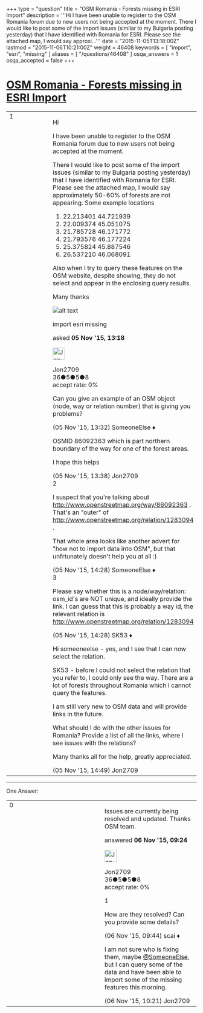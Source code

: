 +++
type = "question"
title = "OSM Romania - Forests missing in ESRI Import"
description = '''Hi I have been unable to register to the OSM Romania forum due to new users not being accepted at the moment. There I would like to post some of the import issues (similar to my Bulgaria posting yesterday) that I have identified with Romania for ESRI. Please see the attached map, I would say approxi...'''
date = "2015-11-05T13:18:00Z"
lastmod = "2015-11-06T10:21:00Z"
weight = 46408
keywords = [ "import", "esri", "missing" ]
aliases = [ "/questions/46408" ]
osqa_answers = 1
osqa_accepted = false
+++

<div class="headNormal">

# [OSM Romania - Forests missing in ESRI Import](/questions/46408/osm-romania-forests-missing-in-esri-import)

</div>

<div id="main-body">

<div id="askform">

<table id="question-table" style="width:100%;">
<colgroup>
<col style="width: 50%" />
<col style="width: 50%" />
</colgroup>
<tbody>
<tr>
<td style="width: 30px; vertical-align: top"><div class="vote-buttons">
<span id="post-46408-upvote" class="ajax-command post-vote up" rel="nofollow" title="I like this post (click again to cancel)"> </span>
<div id="post-46408-score" class="post-score" title="current number of votes">
1
</div>
<span id="post-46408-downvote" class="ajax-command post-vote down" rel="nofollow" title="I dont like this post (click again to cancel)"> </span> <span id="favorite-mark" class="ajax-command favorite-mark" rel="nofollow" title="mark/unmark this question as favorite (click again to cancel)"> </span>
<div id="favorite-count" class="favorite-count">
&#10;</div>
</div></td>
<td><div id="item-right">
<div class="question-body">
<p>Hi</p>
<p>I have been unable to register to the OSM Romania forum due to new users not being accepted at the moment.</p>
<p>There I would like to post some of the import issues (similar to my Bulgaria posting yesterday) that I have identified with Romania for ESRI. Please see the attached map, I would say approximately 50-60% of forests are not appearing. Some example locations</p>
<ol>
<li>22.213401 44.721939</li>
<li>22.009374 45.051075</li>
<li>21.785728 46.171772</li>
<li>21.793576 46.177224</li>
<li>25.375824 45.887546</li>
<li>26.537210 46.068091</li>
</ol>
<p>Also when I try to query these features on the OSM website, despite showing, they do not select and appear in the enclosing query results.</p>
<p>Many thanks</p>
<p><img src="http://help.openstreetmap.org/upfiles/OSM_Romania_ESRI_Import.jpg" alt="alt text" /></p>
</div>
<div id="question-tags" class="tags-container tags">
<span class="post-tag tag-link-import" rel="tag" title="see questions tagged &#39;import&#39;">import</span> <span class="post-tag tag-link-esri" rel="tag" title="see questions tagged &#39;esri&#39;">esri</span> <span class="post-tag tag-link-missing" rel="tag" title="see questions tagged &#39;missing&#39;">missing</span>
</div>
<div id="question-controls" class="post-controls">
&#10;</div>
<div class="post-update-info-container">
<div class="post-update-info post-update-info-user">
<p>asked <strong>05 Nov '15, 13:18</strong></p>
<img src="https://secure.gravatar.com/avatar/ad7df450e9cbc9f0133014ef50c8bcf0?s=32&amp;d=identicon&amp;r=g" class="gravatar" width="32" height="32" alt="Jon2709&#39;s gravatar image" />
<p><span>Jon2709</span><br />
<span class="score" title="36 reputation points">36</span><span title="5 badges"><span class="badge1">●</span><span class="badgecount">5</span></span><span title="5 badges"><span class="silver">●</span><span class="badgecount">5</span></span><span title="8 badges"><span class="bronze">●</span><span class="badgecount">8</span></span><br />
<span class="accept_rate" title="Rate of the user&#39;s accepted answers">accept rate:</span> <span title="Jon2709 has no accepted answers">0%</span></p>
</img>
</div>
</div>
<div id="comments-container-46408" class="comments-container">
<span id="46409"></span>
<div id="comment-46409" class="comment">
<div id="post-46409-score" class="comment-score">
&#10;</div>
<div class="comment-text">
<p>Can you give an example of an OSM object (node, way or relation number) that is giving you problems?</p>
</div>
<div id="comment-46409-info" class="comment-info">
<span class="comment-age">(05 Nov '15, 13:32)</span> <span class="comment-user userinfo">SomeoneElse ♦</span>
</div>
</div>
<span id="46410"></span>
<div id="comment-46410" class="comment">
<div id="post-46410-score" class="comment-score">
&#10;</div>
<div class="comment-text">
<p>OSMID 86092363 which is part northern boundary of the way for one of the forest areas.</p>
<p>I hope this helps</p>
</div>
<div id="comment-46410-info" class="comment-info">
<span class="comment-age">(05 Nov '15, 13:38)</span> <span class="comment-user userinfo">Jon2709</span>
</div>
</div>
<span id="46411"></span>
<div id="comment-46411" class="comment">
<div id="post-46411-score" class="comment-score">
2
</div>
<div class="comment-text">
<p>I suspect that you're talking about <a href="http://www.openstreetmap.org/way/86092363">http://www.openstreetmap.org/way/86092363</a> . That's an "outer" of <a href="http://www.openstreetmap.org/relation/1283094">http://www.openstreetmap.org/relation/1283094</a> .</p>
<p>That whole area looks like another advert for "how not to import data into OSM", but that unfrtunately doesn't help you at all :)</p>
</div>
<div id="comment-46411-info" class="comment-info">
<span class="comment-age">(05 Nov '15, 14:28)</span> <span class="comment-user userinfo">SomeoneElse ♦</span>
</div>
</div>
<span id="46412"></span>
<div id="comment-46412" class="comment">
<div id="post-46412-score" class="comment-score">
3
</div>
<div class="comment-text">
<p>Please say whether this is a node/way/relation: osm_id's are NOT unique, and ideally provide the link. I can guess that this is probably a way id, the relevant relation is <a href="http://www.openstreetmap.org/relation/1283094">http://www.openstreetmap.org/relation/1283094</a></p>
</div>
<div id="comment-46412-info" class="comment-info">
<span class="comment-age">(05 Nov '15, 14:28)</span> <span class="comment-user userinfo">SK53 ♦</span>
</div>
</div>
<span id="46413"></span>
<div id="comment-46413" class="comment">
<div id="post-46413-score" class="comment-score">
&#10;</div>
<div class="comment-text">
<p>Hi someoneelse - yes, and I see that I can now select the relation.</p>
<p>SK53 - before I could not select the relation that you refer to, I could only see the way. There are a lot of forests throughout Romania which I cannot query the features.</p>
<p>I am still very new to OSM data and will provide links in the future.</p>
<p>What should I do with the other issues for Romania? Provide a list of all the links, where I see issues with the relations?</p>
<p>Many thanks all for the help, greatly appreciated.</p>
</div>
<div id="comment-46413-info" class="comment-info">
<span class="comment-age">(05 Nov '15, 14:49)</span> <span class="comment-user userinfo">Jon2709</span>
</div>
</div>
</div>
<div id="comment-tools-46408" class="comment-tools">
&#10;</div>
<div class="clear">
&#10;</div>
<div id="comment-46408-form-container" class="comment-form-container">
&#10;</div>
<div class="clear">
&#10;</div>
</div></td>
</tr>
</tbody>
</table>

------------------------------------------------------------------------

<div class="tabBar">

<span id="sort-top"></span>

<div class="headQuestions">

One Answer:

</div>

</div>

<span id="46421"></span>

<div id="answer-container-46421" class="answer answered-by-owner">

<table style="width:100%;">
<colgroup>
<col style="width: 50%" />
<col style="width: 50%" />
</colgroup>
<tbody>
<tr>
<td style="width: 30px; vertical-align: top"><div class="vote-buttons">
<span id="post-46421-upvote" class="ajax-command post-vote up" rel="nofollow" title="I like this post (click again to cancel)"> </span>
<div id="post-46421-score" class="post-score" title="current number of votes">
0
</div>
<span id="post-46421-downvote" class="ajax-command post-vote down" rel="nofollow" title="I dont like this post (click again to cancel)"> </span>
</div></td>
<td><div class="item-right">
<div class="answer-body">
<p>Issues are currently being resolved and updated. Thanks OSM team.</p>
</div>
<div class="answer-controls post-controls">
&#10;</div>
<div class="post-update-info-container">
<div class="post-update-info post-update-info-user">
<p>answered <strong>06 Nov '15, 09:24</strong></p>
<img src="https://secure.gravatar.com/avatar/ad7df450e9cbc9f0133014ef50c8bcf0?s=32&amp;d=identicon&amp;r=g" class="gravatar" width="32" height="32" alt="Jon2709&#39;s gravatar image" />
<p><span>Jon2709</span><br />
<span class="score" title="36 reputation points">36</span><span title="5 badges"><span class="badge1">●</span><span class="badgecount">5</span></span><span title="5 badges"><span class="silver">●</span><span class="badgecount">5</span></span><span title="8 badges"><span class="bronze">●</span><span class="badgecount">8</span></span><br />
<span class="accept_rate" title="Rate of the user&#39;s accepted answers">accept rate:</span> <span title="Jon2709 has no accepted answers">0%</span></p>
</div>
</div>
<div id="comments-container-46421" class="comments-container">
<span id="46422"></span>
<div id="comment-46422" class="comment">
<div id="post-46422-score" class="comment-score">
1
</div>
<div class="comment-text">
<p>How are they resolved? Can you provide some details?</p>
</div>
<div id="comment-46422-info" class="comment-info">
<span class="comment-age">(06 Nov '15, 09:44)</span> <span class="comment-user userinfo">scai ♦</span>
</div>
</div>
<span id="46428"></span>
<div id="comment-46428" class="comment">
<div id="post-46428-score" class="comment-score">
&#10;</div>
<div class="comment-text">
<p>I am not sure who is fixing them, maybe <a href="http://help.openstreetmap.org/users/387/someoneelse">@SomeoneElse</a>, but I can query some of the data and have been able to import some of the missing features this morning.</p>
</div>
<div id="comment-46428-info" class="comment-info">
<span class="comment-age">(06 Nov '15, 10:21)</span> <span class="comment-user userinfo">Jon2709</span>
</div>
</div>
</div>
<div id="comment-tools-46421" class="comment-tools">
&#10;</div>
<div class="clear">
&#10;</div>
<div id="comment-46421-form-container" class="comment-form-container">
&#10;</div>
<div class="clear">
&#10;</div>
</div></td>
</tr>
</tbody>
</table>

</div>

<div class="paginator-container-left">

</div>

</div>

</div>

